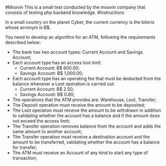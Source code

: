 #Moovin
This is a small test conducted by the moovin company that consists of testing php backend knowledge.
#Instructions

In a small country on the planet Cyber, the current currency is the biteris whose acronym is B$.

You need to develop an algorithm for an ATM, following the requirements described below:

- The bank has two account types: Current Account and Savings Account;
- Each account type has an access loot limit:
	- Current Account: B$ 600.00;
	- Savings Account: B$ 1,000.00;
- Each account type has an operating fee that must be deducted from the balance whenever a Loot operation is carried out:
	- Current Account: B$ 2.50;
	- Savings Account: B$ 0.80;
- The operations that the ATM provides are: Warehouse, Loot, Transfer;
- The Deposit operation must receive the amount to be deposited;
- The Loot operation must receive the amount to be withdrawn in addition to validating whether the account has a balance and if the amount does not exceed the access limit;
- The Transfer operation removes balance from the account and adds the same amount to another account;
- The Transfer operation must receive a destination account and the amount to be transferred, validating whether the account has a balance for transfer;
- The ATM must receive an Account of any kind to start any type of transaction;

